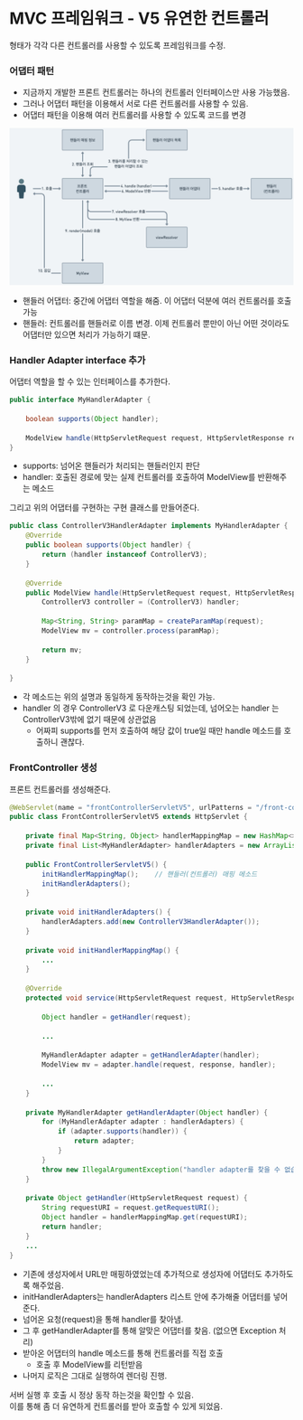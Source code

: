 # MVC 프레임워크 - V5 유연한 컨트롤러

형태가 각각 다른 컨트롤러를 사용할 수 있도록 프레임워크를 수정.

### 어댑터 패턴
* 지금까지 개발한 프론트 컨트롤러는 하나의 컨트롤러 인터페이스만 사용 가능했음.
* 그러나 어댑터 패턴을 이용해서 서로 다른 컨트롤러를 사용할 수 있음.
* 어댑터 패턴을 이용해 여러 컨트롤러를 사용할 수 있도록 코드를 변경

![flowV5.png](images%2FflowV5.png)

* 핸들러 어댑터: 중간에 어댑터 역할을 해줌. 이 어댑터 덕분에 여러 컨트롤러를 호출 가능
* 핸들러: 컨트롤러를 핸들러로 이름 변경. 이제 컨트롤러 뿐만이 아닌 어떤 것이라도 어댑터만 있으면 처리가 가능하기 떄문.

### Handler Adapter interface 추가
어댑터 역할을 할 수 있는 인터페이스를 추가한다.
```java
public interface MyHandlerAdapter {

    boolean supports(Object handler);

    ModelView handle(HttpServletRequest request, HttpServletResponse response, Object handler) throws ServletException, IOException;
}
```
* supports: 넘어온 핸들러가 처리되는 핸들러인지 판단
* handler: 호출된 경로에 맞는 실제 컨트롤러를 호출하여 ModelView를 반환해주는 메소드

그리고 위의 어댑터를 구현하는 구현 클래스를 만들어준다.
```java
public class ControllerV3HandlerAdapter implements MyHandlerAdapter {
    @Override
    public boolean supports(Object handler) {
        return (handler instanceof ControllerV3);
    }

    @Override
    public ModelView handle(HttpServletRequest request, HttpServletResponse response, Object handler) throws ServletException, IOException {
        ControllerV3 controller = (ControllerV3) handler;

        Map<String, String> paramMap = createParamMap(request);
        ModelView mv = controller.process(paramMap);

        return mv;
    }
    
}
```
* 각 메소드는 위의 설명과 동일하게 동작하는것을 확인 가능.
* handler 의 경우 ControllerV3 로 다운캐스팅 되었는데, 넘어오는 handler 는 ControllerV3밖에 없기 때문에 상관없음
  * 어짜피 supports를 먼저 호출하여 해당 값이 true일 때만 handle 메소드를 호출하니 괜찮다.

### FrontController 생성
프론트 컨트롤러를 생성해준다.
```java
@WebServlet(name = "frontControllerServletV5", urlPatterns = "/front-controller/v5/*")
public class FrontControllerServletV5 extends HttpServlet {

    private final Map<String, Object> handlerMappingMap = new HashMap<>();
    private final List<MyHandlerAdapter> handlerAdapters = new ArrayList<>();

    public FrontControllerServletV5() {
        initHandlerMappingMap();    // 핸들러(컨트롤러) 매핑 메소드
        initHandlerAdapters();
    }

    private void initHandlerAdapters() {
        handlerAdapters.add(new ControllerV3HandlerAdapter());
    }

    private void initHandlerMappingMap() {
        ...
    }

    @Override
    protected void service(HttpServletRequest request, HttpServletResponse response) throws ServletException, IOException {

        Object handler = getHandler(request);
        
        ...
        
        MyHandlerAdapter adapter = getHandlerAdapter(handler);
        ModelView mv = adapter.handle(request, response, handler);

        ...
    }

    private MyHandlerAdapter getHandlerAdapter(Object handler) {
        for (MyHandlerAdapter adapter : handlerAdapters) {
            if (adapter.supports(handler)) {
                return adapter;
            }
        }
        throw new IllegalArgumentException("handler adapter를 찾을 수 없습니다. handler=" + handler);
    }

    private Object getHandler(HttpServletRequest request) {
        String requestURI = request.getRequestURI();
        Object handler = handlerMappingMap.get(requestURI);
        return handler;
    }
    ...
}
```
* 기존에 생성자에서 URL만 매핑하였었는데 추가적으로 생성자에 어댑터도 추가하도록 해주었음.
* initHandlerAdapters는 handlerAdapters 리스트 안에 추가해줄 어댑터를 넣어준다.
* 넘어온 요청(request)을 통해 handler를 찾아냄.
* 그 후 getHandlerAdapter를 통해 알맞은 어댑터를 찾음. (없으면 Exception 처리)
* 받아온 어댑터의 handle 메소드를 통해 컨트롤러를 직접 호출
  * 호출 후 ModelView를 리턴받음
* 나머지 로직은 그대로 실행하여 렌더링 진행.

서버 실행 후 호출 시 정상 동작 하는것을 확인할 수 있음.\
이를 통해 좀 더 유연하게 컨트롤러를 받아 호출할 수 있게 되었음.